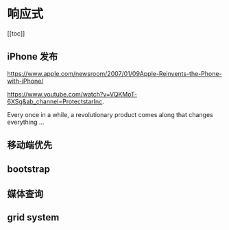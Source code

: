# 响应式

[[toc]]

## iPhone 发布

https://www.apple.com/newsroom/2007/01/09Apple-Reinvents-the-Phone-with-iPhone/

https://www.youtube.com/watch?v=VQKMoT-6XSg&ab_channel=ProtectstarInc.

Every once in a while, a revolutionary product comes along that changes everything ...

## 移动端优先

## bootstrap

## 媒体查询

## grid system